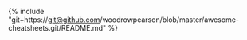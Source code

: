 {% include "git+https://git@github.com/woodrowpearson/blob/master/awesome-cheatsheets.git/README.md" %}
